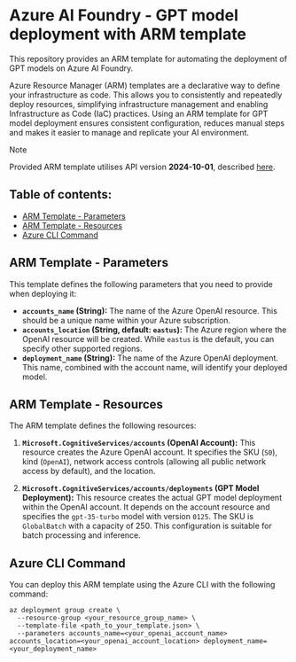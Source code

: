 # Azure AI Foundry - GPT model deployment with ARM template

This repository provides an ARM template for automating the deployment of GPT models on Azure AI Foundry.

Azure Resource Manager (ARM) templates are a declarative way to define your infrastructure as code. This allows you to consistently and repeatedly deploy resources, simplifying infrastructure management and enabling Infrastructure as Code (IaC) practices.  Using an ARM template for GPT model deployment ensures consistent configuration, reduces manual steps and makes it easier to manage and replicate your AI environment.

> [!NOTE]
> Provided ARM template utilises API version **2024-10-01**, described [here](https://learn.microsoft.com/en-us/azure/templates/microsoft.cognitiveservices/2024-10-01/accounts?pivots=deployment-language-arm-template).

## Table of contents:
- [ARM Template - Parameters](#arm-template---parameters)
- [ARM Template - Resources](#arm-template---resources)
- [Azure CLI Command](#azure-cli-command)

## ARM Template - Parameters

This template defines the following parameters that you need to provide when deploying it:

*   **`accounts_name` (String):** The name of the Azure OpenAI resource. This should be a unique name within your Azure subscription.
*   **`accounts_location` (String, default: `eastus`):** The Azure region where the OpenAI resource will be created.  While `eastus` is the default, you can specify other supported regions.
*   **`deployment_name` (String):** The name of the Azure OpenAI deployment. This name, combined with the account name, will identify your deployed model.

## ARM Template - Resources

The ARM template defines the following resources:

1.  **`Microsoft.CognitiveServices/accounts` (OpenAI Account):** This resource creates the Azure OpenAI account.  It specifies the SKU (`S0`), kind (`OpenAI`), network access controls (allowing all public network access by default), and the location.

2.  **`Microsoft.CognitiveServices/accounts/deployments` (GPT Model Deployment):** This resource creates the actual GPT model deployment within the OpenAI account. It depends on the account resource and specifies the `gpt-35-turbo` model with version `0125`. The SKU is `GlobalBatch` with a capacity of 250. This configuration is suitable for batch processing and inference.

## Azure CLI Command

You can deploy this ARM template using the Azure CLI with the following command:

```azurecli
az deployment group create \
  --resource-group <your_resource_group_name> \
  --template-file <path_to_your_template.json> \
  --parameters accounts_name=<your_openai_account_name> accounts_location=<your_openai_account_location> deployment_name=<your_deployment_name>
